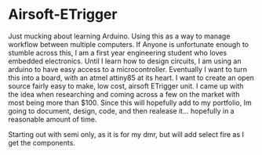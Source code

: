 # Airsoft-ETrigger
Just mucking about learning Arduino. Using this as a way to manage workflow between multiple computers.
If Anyone is unfortunate enough to stumble across this, I am a first year engineering student who loves embedded electronics. Until I learn
how to design circuits, I am using an arduino to have easy access to a microcontroller. 
Eventually I want to turn this into a board, with an atmel attiny85 at its heart.
I want to create an open source fairly easy to make, low cost, airsoft ETrigger unit. 
I came up with the idea when researching and coming across a few on the market with most being more than $100.
Since this will hopefully add to my portfolio, Im going to document, design, code, and then realease it...
hopefully in a reasonable amount of time.

Starting out with semi only, as it is for my dmr, but will add select fire as I get the components.
